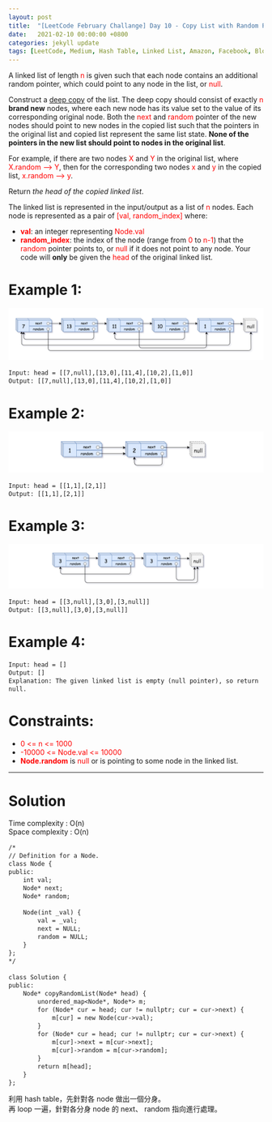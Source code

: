 ```yaml
---
layout: post
title:  "[LeetCode February Challange] Day 10 - Copy List with Random Pointer"
date:   2021-02-10 00:00:00 +0800
categories: jekyll update
tags: [LeetCode, Medium, Hash Table, Linked List, Amazon, Facebook, Bloomberg, Microsoft, Oracle, eBay, Yahoo, Qualtrics]
---
```

A linked list of length <font color="red">n</font> is given such that each node contains an additional random pointer, which could point to any node in the list, or <font color="red">null</font>.

Construct a [deep copy](https://en.wikipedia.org/wiki/Object_copying#Deep_copy) of the list. The deep copy should consist of exactly <font color="red">n</font> **brand new** nodes, where each new node has its value set to the value of its corresponding original node. Both the <font color="red">next</font> and <font color="red">random</font> pointer of the new nodes should point to new nodes in the copied list such that the pointers in the original list and copied list represent the same list state. **None of the pointers in the new list should point to nodes in the original list**.

For example, if there are two nodes <font color="red">X</font> and <font color="red">Y</font> in the original list, where <font color="red">X.random --> Y</font>, then for the corresponding two nodes <font color="red">x</font> and <font color="red">y</font> in the copied list, <font color="red">x.random --> y</font>.

Return *the head of the copied linked list*.

The linked list is represented in the input/output as a list of <font color="red">n</font> nodes. Each node is represented as a pair of <font color="red">[val, random_index]</font> where:

- **<font color="red">val</font>**: an integer representing <font color="red">Node.val</font>
- **<font color="red">random_index</font>**: the index of the node (range from <font color="red">0</font> to <font color="red">n-1</font>) that the <font color="red">random</font> pointer points to, or <font color="red">null</font> if it does not point to any node.
Your code will **only** be given the <font color="red">head</font> of the original linked list.

# Example 1:

![](https://github.com/nshawn4675/nshawn4675.github.io/blob/master/_pic/138_ex1.png?raw=true)

	Input: head = [[7,null],[13,0],[11,4],[10,2],[1,0]]
	Output: [[7,null],[13,0],[11,4],[10,2],[1,0]]

# Example 2:

![](https://github.com/nshawn4675/nshawn4675.github.io/blob/master/_pic/138_ex2.png?raw=true)

	Input: head = [[1,1],[2,1]]
	Output: [[1,1],[2,1]]

# Example 3:

![](https://github.com/nshawn4675/nshawn4675.github.io/blob/master/_pic/138_ex3.png?raw=true)

	Input: head = [[3,null],[3,0],[3,null]]
	Output: [[3,null],[3,0],[3,null]]

# Example 4:

	Input: head = []
	Output: []
	Explanation: The given linked list is empty (null pointer), so return null.

# Constraints:

- <font color="red">0 <= n <= 1000</font>
- <font color="red">-10000 <= Node.val <= 10000</font>
- **<font color="red">Node.random</font>** is <font color="red">null</font> or is pointing to some node in the linked list.

______________________  

# Solution  

Time complexity : O(n)  
Space complexity : O(n)  

	/*
	// Definition for a Node.
	class Node {
	public:
	    int val;
	    Node* next;
	    Node* random;
	    
	    Node(int _val) {
	        val = _val;
	        next = NULL;
	        random = NULL;
	    }
	};
	*/

	class Solution {
	public:
	    Node* copyRandomList(Node* head) {
	        unordered_map<Node*, Node*> m;
	        for (Node* cur = head; cur != nullptr; cur = cur->next) {
	            m[cur] = new Node(cur->val);
	        }
	        for (Node* cur = head; cur != nullptr; cur = cur->next) {
	            m[cur]->next = m[cur->next];
	            m[cur]->random = m[cur->random];
	        }
	        return m[head];
	    }
	};

利用 hash table，先針對各 node 做出一個分身。  
再 loop 一遍，針對各分身 node 的 next、 random 指向進行處理。